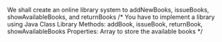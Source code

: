 We shall create an online library system to addNewBooks, issueBooks, showAvailableBooks, and returnBooks
/*
You have to implement a library using Java Class Library
Methods: addBook, issueBook, returnBook, showAvailableBooks
Properties: Array to store the available books
 */